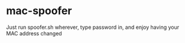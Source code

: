 # mac-spoofer

Just run spoofer.sh wherever, type password in, and enjoy having your MAC address changed
